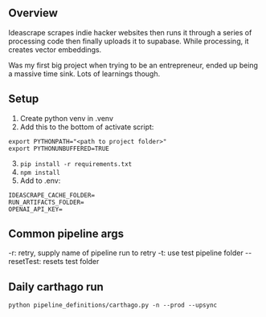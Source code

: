 ## Overview
Ideascrape scrapes indie hacker websites then runs it through a series of processing code then finally uploads it to supabase. While processing, it creates vector embeddings. 

Was my first big project when trying to be an entrepreneur, ended up being a massive time sink. Lots of learnings though.


## Setup

1. Create python venv in .venv
2. Add this to the bottom of activate script:

```
export PYTHONPATH="<path to project folder>"
export PYTHONUNBUFFERED=TRUE
```

3. `pip install -r requirements.txt`
4. `npm install`
5. Add to .env:

```
IDEASCRAPE_CACHE_FOLDER=
RUN_ARTIFACTS_FOLDER=
OPENAI_API_KEY=
```

## Common pipeline args

-r: retry, supply name of pipeline run to retry
-t: use test pipeline folder
--resetTest: resets test folder

## Daily carthago run

```
python pipeline_definitions/carthago.py -n --prod --upsync
```
